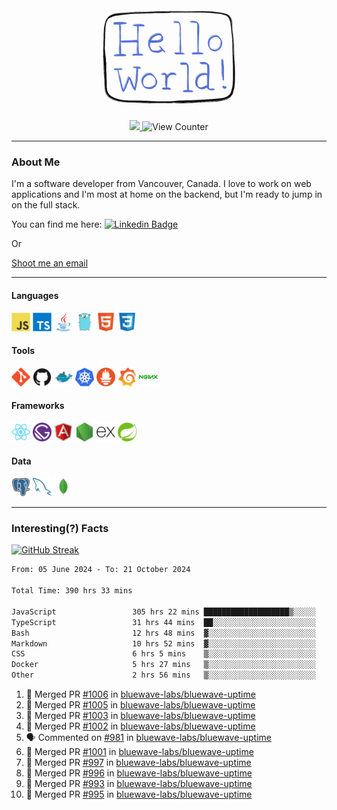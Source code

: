 <div align="center">
    <img src="./img/hello_world.webp" height="200px" width="">
    <div>
        <a href="https://www.linkedin.com/in/ajhollid">
            <img src="https://img.shields.io/badge/LinkedIn-blue"/>
        </a>
        <img src="https://komarev.com/ghpvc/?username=ajhollid&color=yellow" alt="View Counter">
    </div>
</div>

---

### About Me

I'm a software developer from Vancouver, Canada. I love to work on web applications and I'm most at home on the backend, but I'm ready to jump in on the full stack.

You can find me here: [![Linkedin Badge](https://img.shields.io/badge/-ajhollid-blue?style=flat&logo=Linkedin&logoColor=white)](https://www.linkedin.com/in/ajhollid)

Or

[Shoot me an email](mailto:ajhollid@gmail.com)

---

#### Languages

<div>
    <img src="./img/devicons/javascript-original.svg" width=30 height=30 alt="JavaScript">
    <img src="/img/devicons/typescript-original.svg" width=30 height=30 alt="TypeScript">
    <img src="./img/devicons/java-original.svg" width=30 height=30 alt="Java">
    <img src="./img/devicons/go-original.svg" width=30 height=30 alt="Golang">
    <img src="./img/devicons/html5-original.svg" width=30 height=30 alt="HTML 5">
    <img src="./img/devicons/css3-original.svg" width=30 height=30 alt="CSS 3">
</div>

#### Tools

<div>
    <img src="./img/devicons/git-original.svg" width=30 height=30 alt="Git">
    <img src="./img/devicons/github-original.svg" width=30 height=30 alt="Github">
    <img src="./img/devicons/docker-original.svg" width=30 
    height=30 alt="Docker">
    <img src="./img/devicons/kubernetes-original.svg" width=30 height=30 alt="K8">
    <img src="./img/devicons/prometheus-original.svg" width=30 height=30 alt="Prometheus">
    <img src="./img/devicons/grafana-original.svg" width=30 height=30 alt="Grafana">
    <img src="./img/devicons/nginx-original.svg" width=30 height=30 alt="Nginx">
</div>

#### Frameworks

<div>
    <img src="./img/devicons/react-original.svg" width=30 height=30 alt="React">
    <img src="./img/devicons/gatsby-original.svg" width=30 height=30 alt="Gatsby">
    <img src="./img/devicons/angularjs-original.svg" width=30 height=30 alt="AngularJS">
    <img src="./img/devicons/nodejs-original.svg" width=30 height=30 alt="NodeJS">
    <img src="./img/devicons/express-original.svg" width=30 height=30 alt="Express">
    <img src="./img/devicons/spring-original.svg" width=30 height=30 alt="Spring">
</div>

#### Data

<div>
    <img src="./img/devicons/postgresql-original.svg" width=30 height=30 alt="Postgresql">
    <img src="./img/devicons/mysql-original.svg" width=30 height=30 alt="Mysql">
    <img src="./img/devicons/mongodb-original.svg" width=30 height=30 alt="MongoDB">
</div>

---

### Interesting(?) Facts

[![GitHub Streak](http://github-readme-streak-stats.herokuapp.com?user=ajhollid)](https://git.io/streak-stats)

 <!--START_SECTION:waka-->

```txt
From: 05 June 2024 - To: 21 October 2024

Total Time: 390 hrs 33 mins

JavaScript                 305 hrs 22 mins ███████████████████▒░░░░░   77.61 %
TypeScript                 31 hrs 44 mins  ██░░░░░░░░░░░░░░░░░░░░░░░   08.07 %
Bash                       12 hrs 48 mins  ▓░░░░░░░░░░░░░░░░░░░░░░░░   03.26 %
Markdown                   10 hrs 52 mins  ▓░░░░░░░░░░░░░░░░░░░░░░░░   02.76 %
CSS                        6 hrs 5 mins    ▒░░░░░░░░░░░░░░░░░░░░░░░░   01.55 %
Docker                     5 hrs 27 mins   ▒░░░░░░░░░░░░░░░░░░░░░░░░   01.39 %
Other                      2 hrs 56 mins   ▒░░░░░░░░░░░░░░░░░░░░░░░░   00.75 %
```

<!--END_SECTION:waka-->


<!--START_SECTION:activity-->
1. 🎉 Merged PR [#1006](https://github.com/bluewave-labs/bluewave-uptime/pull/1006) in [bluewave-labs/bluewave-uptime](https://github.com/bluewave-labs/bluewave-uptime)
2. 🎉 Merged PR [#1005](https://github.com/bluewave-labs/bluewave-uptime/pull/1005) in [bluewave-labs/bluewave-uptime](https://github.com/bluewave-labs/bluewave-uptime)
3. 🎉 Merged PR [#1003](https://github.com/bluewave-labs/bluewave-uptime/pull/1003) in [bluewave-labs/bluewave-uptime](https://github.com/bluewave-labs/bluewave-uptime)
4. 🎉 Merged PR [#1002](https://github.com/bluewave-labs/bluewave-uptime/pull/1002) in [bluewave-labs/bluewave-uptime](https://github.com/bluewave-labs/bluewave-uptime)
5. 🗣 Commented on [#981](https://github.com/bluewave-labs/bluewave-uptime/pull/981#issuecomment-2428068548) in [bluewave-labs/bluewave-uptime](https://github.com/bluewave-labs/bluewave-uptime)
6. 🎉 Merged PR [#1001](https://github.com/bluewave-labs/bluewave-uptime/pull/1001) in [bluewave-labs/bluewave-uptime](https://github.com/bluewave-labs/bluewave-uptime)
7. 🎉 Merged PR [#997](https://github.com/bluewave-labs/bluewave-uptime/pull/997) in [bluewave-labs/bluewave-uptime](https://github.com/bluewave-labs/bluewave-uptime)
8. 🎉 Merged PR [#996](https://github.com/bluewave-labs/bluewave-uptime/pull/996) in [bluewave-labs/bluewave-uptime](https://github.com/bluewave-labs/bluewave-uptime)
9. 🎉 Merged PR [#993](https://github.com/bluewave-labs/bluewave-uptime/pull/993) in [bluewave-labs/bluewave-uptime](https://github.com/bluewave-labs/bluewave-uptime)
10. 🎉 Merged PR [#995](https://github.com/bluewave-labs/bluewave-uptime/pull/995) in [bluewave-labs/bluewave-uptime](https://github.com/bluewave-labs/bluewave-uptime)
<!--END_SECTION:activity-->
